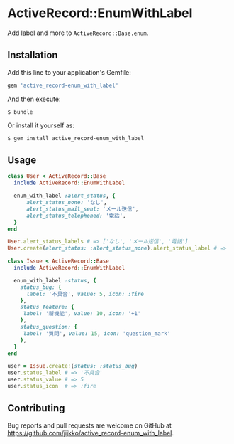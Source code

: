 # ActiveRecord::EnumWithLabel

Add label and more to `ActiveRecord::Base.enum`.

## Installation

Add this line to your application's Gemfile:

```ruby
gem 'active_record-enum_with_label'
```

And then execute:

    $ bundle

Or install it yourself as:

    $ gem install active_record-enum_with_label

## Usage
```ruby
class User < ActiveRecord::Base
  include ActiveRecord::EnumWithLabel

  enum_with_label :alert_status, {
      alert_status_none: 'なし',
      alert_status_mail_sent: 'メール送信',
      alert_status_telephoned: '電話',
  }
end

User.alert_status_labels # => ['なし', 'メール送信', '電話']
User.create(alert_status: :alert_status_none).alert_status_label # => 'なし'

```
```ruby
class Issue < ActiveRecord::Base
  include ActiveRecord::EnumWithLabel

  enum_with_label :status, {
    status_bug: {
      label: '不具合', value: 5, icon: :fire
    },
    status_feature: {
     label: '新機能', value: 10, icon: '+1'
    },
    status_question: {
     label: '質問', value: 15, icon: 'question_mark'
    },
  }
end

user = Issue.create!(status: :status_bug)
user.status_label # => '不具合'
user.status_value # => 5
user.status_icon  # => :fire
```

## Contributing

Bug reports and pull requests are welcome on GitHub at https://github.com/jijkko/active_record-enum_with_label.

